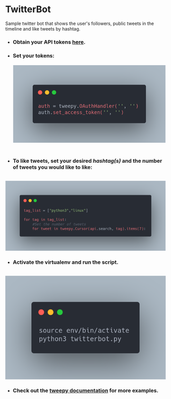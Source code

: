 # TwitterBot
Sample twitter bot that shows the user's followers, public tweets in the timeline and like tweets by hashtag.

* ### Obtain your API tokens [here](https://developer.twitter.com/en/docs).
* ### Set your tokens: <br /> <br /> ![token](./token.png)<br /> <br />
* ### To like tweets, set your desired *hashtag(s)* and the number of tweets you would like to like:
<br />  ![token](./like_tweets.png)
* ### Activate the virtualenv and run the script.
<br />  ![token](./run_bot.png)
* ### Check out the [tweepy documentation](https://www.tweepy.org/) for more examples.


